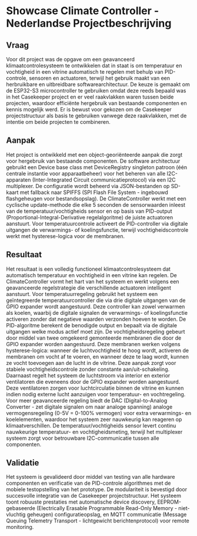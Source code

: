 # Showcase Climate Controller - Nederlandse Projectbeschrijving

## Vraag

Voor dit project was de opgave om een geavanceerd klimaatcontrolesysteem te ontwikkelen dat in staat is om temperatuur en vochtigheid in een vitrine automatisch te regelen met behulp van PID-controle, sensoren en actuatoren, terwijl het gebruik maakt van een herbruikbare en uitbreidbare softwarearchitectuur. De keuze is gemaakt om de ESP32-S3 microcontroller te gebruiken omdat deze reeds bepaald was in het Casekeeper project en er veel raakvlakken waren tussen beide projecten, waardoor efficiënte hergebruik van bestaande componenten en kennis mogelijk werd. Er is bewust voor gekozen om de Casekeeper projectstructuur als basis te gebruiken vanwege deze raakvlakken, met de intentie om beide projecten te combineren.

## Aanpak

Het project is ontwikkeld met een object-georiënteerde aanpak die zorgt voor hergebruik van bestaande componenten. De software architectuur gebruikt een Device base class met DeviceRegistry singleton patroon (één centrale instantie voor apparaatbeheer) voor het beheren van alle I2C-apparaten (Inter-Integrated Circuit communicatieprotocol) via een I2C multiplexer. De configuratie wordt beheerd via JSON-bestanden op SD-kaart met fallback naar SPIFFS (SPI Flash File System - ingebouwd flashgeheugen voor bestandsopslag). De ClimateController werkt met een cyclische update-methode die elke 5 seconden de sensorwaarden inleest van de temperatuur/vochtigheids sensor en op basis van PID-output (Proportional-Integral-Derivative regelalgoritme) de juiste actuatoren aanstuurt. Voor temperatuurcontrole activeert de PID-controller via digitale uitgangen de verwarmings- of koelingsfunctie, terwijl vochtigheidscontrole werkt met hysterese-logica voor de membranen.

## Resultaat

Het resultaat is een volledig functioneel klimaatcontrolesysteem dat automatisch temperatuur en vochtigheid in een vitrine kan regelen. De ClimateController vormt het hart van het systeem en werkt volgens een geavanceerde regelstrategie die verschillende actuatoren intelligent aanstuurt. Voor temperatuurregeling gebruikt het systeem een geïntegreerde temperatuurcontroller die via drie digitale uitgangen van de GPIO expander wordt aangestuurd. Deze controller kan zowel verwarmen als koelen, waarbij de digitale signalen de verwarmings- of koelingsfunctie activeren zonder dat negatieve waarden verzonden hoeven te worden. De PID-algoritme berekent de benodigde output en bepaalt via de digitale uitgangen welke modus actief moet zijn. De vochtigheidsregeling gebeurt door middel van twee omgekeerd gemonteerde membranen die door de GPIO expander worden aangestuurd. Deze membranen werken volgens hysterese-logica: wanneer de luchtvochtigheid te hoog wordt, activeren de membranen om vocht af te voeren, en wanneer deze te laag wordt, kunnen ze vocht toevoegen aan de lucht in de vitrine. Deze aanpak zorgt voor stabiele vochtigheidscontrole zonder constante aan/uit-schakeling. Daarnaast regelt het systeem de luchtstroom via interior en exterior ventilatoren die eveneens door de GPIO expander worden aangestuurd. Deze ventilatoren zorgen voor luchtcirculatie binnen de vitrine en kunnen indien nodig externe lucht aanzuigen voor temperatuur- en vochtregeling. Voor meer geavanceerde regeling biedt de DAC (Digital-to-Analog Converter - zet digitale signalen om naar analoge spanning) analoge vermogensregeling (0-5V = 0-100% vermogen) voor extra verwarmings- en koelelementen, waardoor het systeem zeer nauwkeurig kan reageren op klimaatverschillen. De temperatuur/vochtigheids sensor levert continu nauwkeurige temperatuur- en vochtigheidsmeting, terwijl het multiplexer systeem zorgt voor betrouwbare I2C-communicatie tussen alle componenten.

## Validatie

Het systeem is gevalideerd door middel van testing van alle hardware componenten en verificatie van de PID-controle algorithmes met de mobiele testopstelling van het prototype. De modulariteit is bevestigd door succesvolle integratie van de Casekeeper projectstructuur. Het systeem toont robuuste prestaties met automatische device discovery, EEPROM-gebaseerde (Electrically Erasable Programmable Read-Only Memory - niet-vluchtig geheugen) configuratieopslag, en MQTT communicatie (Message Queuing Telemetry Transport - lichtgewicht berichtenprotocol) voor remote monitoring.
